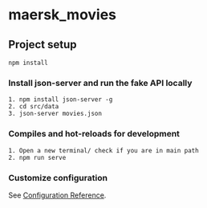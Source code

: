 # maersk_movies

## Project setup
```
npm install
```

### Install json-server and run the fake API locally
```
1. npm install json-server -g
2. cd src/data
3. json-server movies.json
```
### Compiles and hot-reloads for development
```
1. Open a new terminal/ check if you are in main path
2. npm run serve
```

### Customize configuration
See [Configuration Reference](https://cli.vuejs.org/config/).
